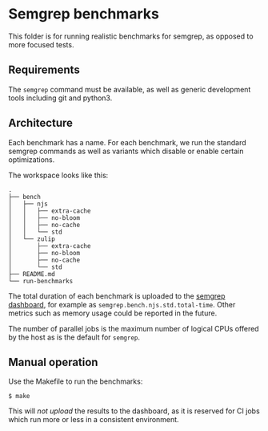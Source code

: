 Semgrep benchmarks
==

This folder is for running realistic benchmarks for semgrep, as
opposed to more focused tests.

Requirements
--

The `semgrep` command must be available, as well as generic development
tools including git and python3.

Architecture
--

Each benchmark has a name. For each benchmark, we run the standard
semgrep commands as well as variants which disable or enable certain
optimizations.

The workspace looks like this:
```
.
├── bench
│   ├── njs
│   │   ├── extra-cache
│   │   ├── no-bloom
│   │   ├── no-cache
│   │   └── std
│   └── zulip
│       ├── extra-cache
│       ├── no-bloom
│       ├── no-cache
│       └── std
├── README.md
└── run-benchmarks
```

The total duration of each benchmark is uploaded to the [semgrep
dashboard](https://dashboard.semgrep.dev/metrics), for example as
`semgrep.bench.njs.std.total-time`. Other
metrics such as memory usage could be reported in the future.

The number of parallel jobs is the maximum number of logical CPUs
offered by the host as is the default for `semgrep`.

Manual operation
--

Use the Makefile to run the benchmarks:
```
$ make
```

This will *not upload* the results to the dashboard, as it is reserved
for CI jobs which run more or less in a consistent environment.
